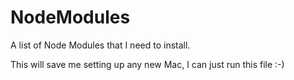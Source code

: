 NodeModules
===========

A list of Node Modules that I need to install.

This will save me setting up any new Mac, I can just run this file :-)
